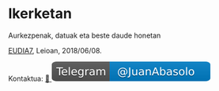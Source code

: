 # Ikerketan
Aurkezpenak, datuak eta beste daude honetan

[EUDIA7](https://github.com/JuanAbasolo/Ikerketan/tree/EUDIA7), Leioan, 2018/06/08.

Kontaktua:  [:e-mail: ](mailto:juan.abasolo@ehu.eus) [![](./irudiak/telegramen.svg)](http://t.me/JuanAbasolo)


